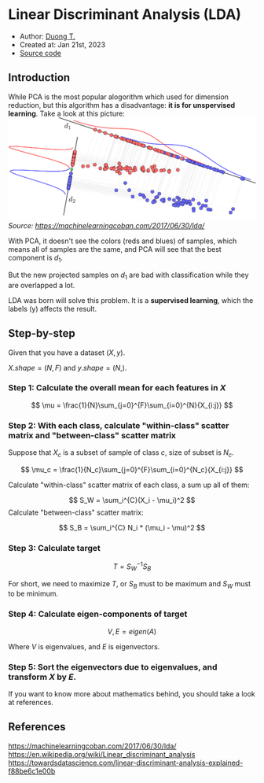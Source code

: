 # Linear Discriminant Analysis (LDA)
- Author: [Duong T.](https://duongttr.github.io/)
- Created at: Jan 21st, 2023
- [Source code](../../decomposition/LDA.py)

## Introduction
While PCA is the most popular alogorithm which used for dimension reduction, but this algorithm has a disadvantage: **it is for unspervised learning**. Take a look at this picture:
![LDA_1](assets/lda_1.png)
*Source: https://machinelearningcoban.com/2017/06/30/lda/*

With PCA, it doesn't see the colors (reds and blues) of samples, which means all of samples are the same, and PCA will see that the best component is $d_1$. 

But the new projected samples on $d_1$ are bad with classification while they are overlapped a lot.

LDA was born will solve this problem. It is a **supervised learning**, which the labels (y) affects the result.

## Step-by-step
Given that you have a dataset $(X, y)$. 

$X.shape=(N,F)$ and $y.shape = (N,)$.
### Step 1: Calculate the overall mean for each features in $X$

$$
\mu = \frac{1}{N}\sum_{j=0}^{F}\sum_{i=0}^{N}{X_{i:j}}
$$

### Step 2: With each class, calculate "within-class" scatter matrix and "between-class" scatter matrix
Suppose that $X_c$ is a subset of sample of class $c$, size of subset is $N_c$.

$$
\mu_c = \frac{1}{N_c}\sum_{j=0}^{F}\sum_{i=0}^{N_c}{X_{i:j}}
$$

Calculate "within-class" scatter matrix of each class, a sum up all of them:

$$
S_W = \sum_i^{C}(X_i - \mu_i)^2
$$
Calculate "between-class" scatter matrix:

$$
S_B = \sum_i^{C} N_i * (\mu_i - \mu)^2
$$

### Step 3: Calculate target

$$
T = S_W^{-1} S_B
$$

For short, we need to maximize $T$, or $S_B$ must to be maximum and $S_W$ must to be minimum.

### Step 4: Calculate eigen-components of target

$$
V,E=eigen(A)
$$

Where $V$ is eigenvalues, and $E$ is eigenvectors.

### Step 5: Sort the eigenvectors due to eigenvalues, and transform $X$ by $E$.

If you want to know more about mathematics behind, you should take a look at references.

## References
https://machinelearningcoban.com/2017/06/30/lda/
https://en.wikipedia.org/wiki/Linear_discriminant_analysis
https://towardsdatascience.com/linear-discriminant-analysis-explained-f88be6c1e00b